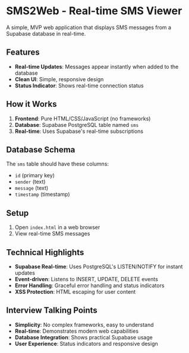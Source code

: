 # SMS2Web - Real-time SMS Viewer

A simple, MVP web application that displays SMS messages from a Supabase database in real-time.

## Features

- **Real-time Updates**: Messages appear instantly when added to the database
- **Clean UI**: Simple, responsive design
- **Status Indicator**: Shows real-time connection status

## How it Works

1. **Frontend**: Pure HTML/CSS/JavaScript (no frameworks)
2. **Database**: Supabase PostgreSQL table named `sms`
3. **Real-time**: Uses Supabase's real-time subscriptions

## Database Schema

The `sms` table should have these columns:
- `id` (primary key)
- `sender` (text)
- `message` (text) 
- `timestamp` (timestamp)

## Setup

1. Open `index.html` in a web browser
2. View real-time SMS messages

## Technical Highlights

- **Supabase Real-time**: Uses PostgreSQL's LISTEN/NOTIFY for instant updates
- **Event-driven**: Listens to INSERT, UPDATE, DELETE events
- **Error Handling**: Graceful error handling and status indicators
- **XSS Protection**: HTML escaping for user content

## Interview Talking Points

- **Simplicity**: No complex frameworks, easy to understand
- **Real-time**: Demonstrates modern web capabilities
- **Database Integration**: Shows practical Supabase usage
- **User Experience**: Status indicators and responsive design 